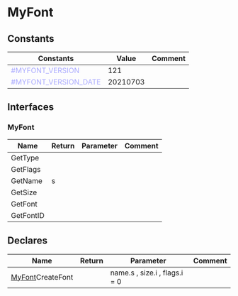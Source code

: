 
# MyFont

## Constants

|Constants|Value|Comment|
| --- | --- | --- |
|<span style="color:#AAAAFF">\#MYFONT\_VERSION</span>| 121||
|<span style="color:#AAAAFF">\#MYFONT\_VERSION\_DATE</span>| 20210703||


## Interfaces


### MyFont
|Name|Return|Parameter|Comment|
| --- | --- | --- | --- |
|GetType||||
|GetFlags||||
|GetName|s|||
|GetSize||||
|GetFont||||
|GetFontID||||


## Declares

|Name|Return|Parameter|Comment|
| --- | --- | --- | --- |
|[MyFont](#MyFont)CreateFont||name.s , size.i , flags.i = 0||



